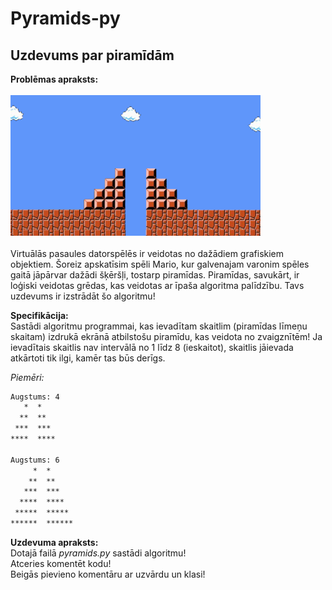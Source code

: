 # Pyramids-py
Uzdevums par piramīdām
---
**Problēmas apraksts:**<br><br>
<img src="/images/pyramid.png" style="width:400px;"><br><br>
Virtuālās pasaules datorspēlēs ir veidotas no dažādiem grafiskiem objektiem. Šoreiz apskatīsim spēli Mario, kur galvenajam varonim spēles gaitā jāpārvar dažādi šķēršļi, tostarp piramīdas. Piramīdas, savukārt, ir loģiski veidotas grēdas, kas veidotas ar īpaša algoritma palīdzību. Tavs uzdevums ir izstrādāt šo algoritmu!

**Specifikācija:**<br>
Sastādi algoritmu programmai, kas ievadītam skaitlim (piramīdas līmeņu skaitam) izdrukā ekrānā atbilstošu piramīdu, kas veidota no zvaigznītēm! Ja ievadītais skaitlis nav intervālā no 1 līdz 8 (ieskaitot), skaitlis jāievada atkārtoti tik ilgi, kamēr tas būs derīgs.

*Piemēri:*
~~~txt
Augstums: 4
   *  *
  **  **
 ***  ***
****  ****

Augstums: 6
     *  *
    **  **
   ***  ***
  ****  ****
 *****  *****
******  ******
~~~

**Uzdevuma apraksts:**<br>
Dotajā failā *pyramids.py* sastādi algoritmu!<br>
Atceries komentēt kodu!<br>
Beigās pievieno komentāru ar uzvārdu un klasi!
